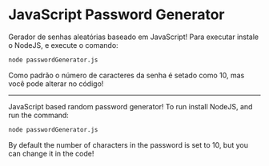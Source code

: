 # JavaScript Password Generator

Gerador de senhas aleatórias baseado em JavaScript! Para executar instale o NodeJS, e execute o comando:

```md
node passwordGenerator.js
```

Como padrão o número de caracteres da senha é setado como 10, mas você pode alterar no código!

---

JavaScript based random password generator! To run install NodeJS, and run the command:

```md
node passwordGenerator.js
```

By default the number of characters in the password is set to 10, but you can change it in the code!

